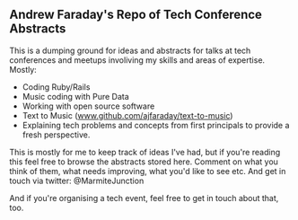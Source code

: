 Andrew Faraday's Repo of Tech Conference Abstracts
--------------------------------------------------

This is a dumping ground for ideas and abstracts for talks at tech conferences and meetups involiving my skills and areas of expertise. Mostly:

* Coding Ruby/Rails
* Music coding with Pure Data 
* Working with open source software
* Text to Music (www.github.com/ajfaraday/text-to-music)
* Explaining tech problems and concepts from first principals to provide a fresh perspective.

This is mostly for me to keep track of ideas I've had, but if you're reading this feel free to browse the abstracts stored here. Comment on what you think of them, what needs improving, what you'd like to see etc. And get in touch via twitter: @MarmiteJunction

And if you're organising a tech event, feel free to get in touch about that, too.
